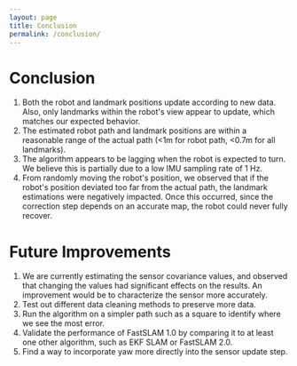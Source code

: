 ```yaml
---
layout: page
title: Conclusion
permalink: /conclusion/
---
```


# Conclusion
1. Both the robot and landmark positions update according to new data. Also, only landmarks within the robot's view appear to update, which matches our expected behavior. <br>
2. The estimated robot path and landmark positions are within a reasonable range of the actual path (<1m for robot path, <0.7m for all landmarks). <br>
3. The algorithm appears to be lagging when the robot is expected to turn. We believe this is partially due to a low IMU sampling rate of 1 Hz. <br>
4. From randomly moving the robot's position, we observed that if the robot's position deviated too far from the actual path, the landmark estimations were negatively impacted. Once this occurred, since the correction step depends on an accurate map, the robot could never fully recover. <br>


# Future Improvements
1. We are currently estimating the sensor covariance values, and observed that changing the values had significant effects on the results. An improvement would be to characterize the sensor more accurately.<br>
2. Test out different data cleaning methods to preserve more data. <br>
3. Run the algorithm on a simpler path such as a square to identify where we see the most error.<br>
4. Validate the performance of FastSLAM 1.0 by comparing it to at least one other algorithm, such as EKF SLAM or FastSLAM 2.0.<br>
5. Find a way to incorporate yaw more directly into the sensor update step. 